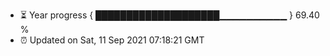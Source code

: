 - ⏳ Year progress { ████████████████████▁▁▁▁▁▁▁▁▁▁ } 69.40 %
- ⏰ Updated on Sat, 11 Sep 2021 07:18:21 GMT

